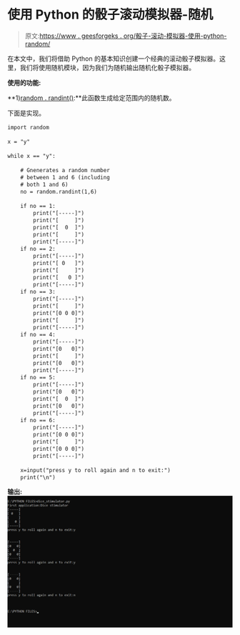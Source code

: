 # 使用 Python 的骰子滚动模拟器-随机

> 原文:[https://www . geesforgeks . org/骰子-滚动-模拟器-使用-python-random/](https://www.geeksforgeeks.org/dice-rolling-simulator-using-python-random/)

在本文中，我们将借助 Python 的基本知识创建一个经典的滚动骰子模拟器。这里，我们将使用随机模块，因为我们为随机输出随机化骰子模拟器。

**使用的功能:**

**1)[random . randint()](https://www.geeksforgeeks.org/python-randint-function/):**此函数生成给定范围内的随机数。

下面是实现。

```
import random

x = "y"

while x == "y":

    # Gnenerates a random number
    # between 1 and 6 (including
    # both 1 and 6)
    no = random.randint(1,6)

    if no == 1:
        print("[-----]")
        print("[     ]")
        print("[  0  ]")
        print("[     ]")
        print("[-----]")
    if no == 2:
        print("[-----]")
        print("[ 0   ]")
        print("[     ]")
        print("[   0 ]")
        print("[-----]")
    if no == 3:
        print("[-----]")
        print("[     ]")
        print("[0 0 0]")
        print("[     ]")
        print("[-----]")
    if no == 4:
        print("[-----]")
        print("[0   0]")
        print("[     ]")
        print("[0   0]")
        print("[-----]")
    if no == 5:
        print("[-----]")
        print("[0   0]")
        print("[  0  ]")
        print("[0   0]")
        print("[-----]")
    if no == 6:
        print("[-----]")
        print("[0 0 0]")
        print("[     ]")
        print("[0 0 0]")
        print("[-----]")

    x=input("press y to roll again and n to exit:")
    print("\n")
```

**输出:**
![](img/24220621d7262fc7a7e1745a964daad0.png)